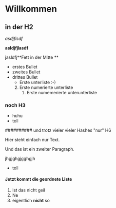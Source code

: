 # Willkommen

## in der H2

*asdjflsdf*

__asldjfjlasdf__

jasldfj**Fett in der Mitte **
- erstes Bullet 
- zweites Bullet
- drittes Bullet
    - Erste unterliste :-)
    2. Erste numerierte unterliste
        1. Erste numemerierte unterunterliste

### noch H3

-   huhu
-   toll

########## und trotz vieler vieler Hashes "nur" H6

Hier steht einfach
nur Text.

Und
das 
ist
ein
zweiter
Paragraph.
    
jhgjghgjgghgjh

-   toll


#### Jetzt kommt die geordnete Liste

1. Ist das nicht geil
3. Ne 
223. eigentlich **nicht** so 